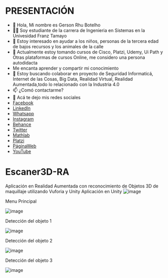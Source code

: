 # PRESENTACIÓN
- 👋 Hola, Mi nombre es Gerson Rhu Botelho
- 🧑‍💻 Soy estudiante de la carrera de Ingenieria en Sistemas en la Univesidad Franz Tamayo
- 👀 Estoy interesado en ayudar a los niños, personas de la tercera edad de bajos recursos y los animales de la calle
- 🌱 Actualmente estoy tomando cursos de Cisco, Platzi, Udemy, Ui Path y Otras plataformas de cursos Online, me considero una persona autodidacta
- Me encanta aprender y compartir mi conocimiento
- 💞️ Estoy buscando colaborar en proyecto de Seguridad Informaticá, Internet de las Cosas, Big Data, Realidad Virtual, Realidad Aumentada,todo lo relacionado con la Industria 4.0
- 📫 ¿Comó contactarme?
- 👾 Acá te dejo mis redes sociales
- [Facebook](https://www.facebook.com/jasan.rhu.3/)
- [LinkedIn](https://www.linkedin.com/in/gerson-rhu-botelho-000ab81b0/)
- [Whatsapp](https://wa.link/77op3n)
- [Instagram](https://www.instagram.com/gerson_rhu/)
- [Behance](https://www.behance.net/gersonrhubotelho)
- [Twitter](https://twitter.com/RhuGerson)
- [Mathlab](https://la.mathworks.com/matlabcentral/profile/authors/22598221)
- [Platzi](https://platzi.com/p/gersonrhu98/)
- [PáginaWeb](https://gerson9511.github.io/GersonRhu/)
- [YouTube](https://www.youtube.com/channel/UCZU7zPjWe6Aa3yv3LmrMEkw/)


# Escaner3D-RA
Aplicación en Realidad Aumentada con reconocimiento de Objetos 3D de maquillaje utilizando Vuforia y Unity 
Aplicación en Unity 
![image](https://user-images.githubusercontent.com/45986551/136316045-f6eb1e83-3bb7-41d1-8ff6-3c78c0b75338.png)

Menu Principal 

![image](https://user-images.githubusercontent.com/45986551/136316134-76473482-cfd5-4710-a8f6-6f22788de8ed.png)

Detección del objeto 1

![image](https://user-images.githubusercontent.com/45986551/136316208-3bf7ffae-81a7-4821-9313-6c6a8cb14bdd.png)


Detección del objeto 2

![image](https://user-images.githubusercontent.com/45986551/136316271-eda6dc77-10c4-4145-b7c3-772a01f4de5e.png)

Detección del objeto 3

![image](https://user-images.githubusercontent.com/45986551/136316332-fa249e4a-c454-4b16-a4fc-d0ef68bf94d4.png)




